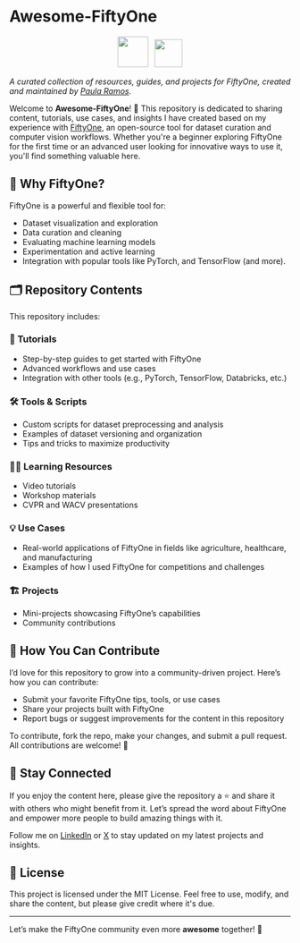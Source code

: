  # Awesome-FiftyOne

<div align="center">
<p align="center">

 <img src="https://user-images.githubusercontent.com/25985824/106288517-2422e000-6216-11eb-871d-26ad2e7b1e59.png" height="55px"> &nbsp;
<img src="https://user-images.githubusercontent.com/25985824/106288518-24bb7680-6216-11eb-8f10-60052c519586.png" height="50px"> 

</p>
</div>
 
*A curated collection of resources, guides, and projects for FiftyOne, created and maintained by [Paula Ramos](#).*

Welcome to **Awesome-FiftyOne**! 🎉 This repository is dedicated to sharing content, tutorials, use cases, and insights I have created based on my experience with [FiftyOne](https://voxel51.com/fiftyone/), an open-source tool for dataset curation and computer vision workflows. Whether you're a beginner exploring FiftyOne for the first time or an advanced user looking for innovative ways to use it, you'll find something valuable here.

## 🌟 Why FiftyOne?

FiftyOne is a powerful and flexible tool for:

- Dataset visualization and exploration
- Data curation and cleaning
- Evaluating machine learning models
- Experimentation and active learning
- Integration with popular tools like PyTorch, and TensorFlow (and more).

## 🗂️ Repository Contents

This repository includes:

### 📘 Tutorials
- Step-by-step guides to get started with FiftyOne
- Advanced workflows and use cases
- Integration with other tools (e.g., PyTorch, TensorFlow, Databricks, etc.)

### 🛠️ Tools & Scripts
- Custom scripts for dataset preprocessing and analysis
- Examples of dataset versioning and organization
- Tips and tricks to maximize productivity

### 🧑‍🏫 Learning Resources
- Video tutorials
- Workshop materials
- CVPR and WACV presentations

### 💡 Use Cases
- Real-world applications of FiftyOne in fields like agriculture, healthcare, and manufacturing
- Examples of how I used FiftyOne for competitions and challenges

### 🏗️ Projects
- Mini-projects showcasing FiftyOne’s capabilities
- Community contributions

## 🤝 How You Can Contribute

I’d love for this repository to grow into a community-driven project. Here’s how you can contribute:

- Submit your favorite FiftyOne tips, tools, or use cases
- Share your projects built with FiftyOne
- Report bugs or suggest improvements for the content in this repository

To contribute, fork the repo, make your changes, and submit a pull request. All contributions are welcome! 🙌

## 📣 Stay Connected

If you enjoy the content here, please give the repository a ⭐ and share it with others who might benefit from it. Let’s spread the word about FiftyOne and empower more people to build amazing things with it.

Follow me on [LinkedIn](https://www.linkedin.com/in/paula-ramos-phd/) or [X](https://x.com/PJRAMG) to stay updated on my latest projects and insights.

## 📄 License

This project is licensed under the MIT License. Feel free to use, modify, and share the content, but please give credit where it's due.

---

Let’s make the FiftyOne community even more **awesome** together! 💪
